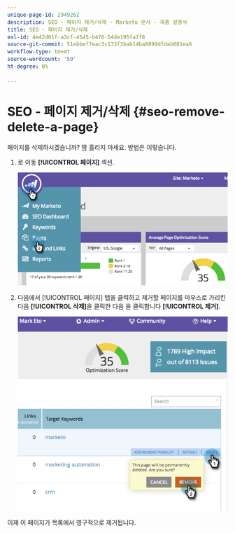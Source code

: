 ```yaml
---
unique-page-id: 2949262
description: SEO - 페이지 제거/삭제 - Marketo 문서 - 제품 설명서
title: SEO - 페이지 제거/삭제
exl-id: 4e42d01f-a3cf-4545-b476-54de195fa7f8
source-git-commit: 51ebbef7eac3c133f3bab14ba8899dfdab081ea6
workflow-type: tm+mt
source-wordcount: '59'
ht-degree: 0%

---
```


# SEO - 페이지 제거/삭제 {#seo-remove-delete-a-page}

페이지를 삭제하시겠습니까? 땀 흘리지 마세요. 방법은 이렇습니다.

1. 로 이동 **[!UICONTROL 페이지]** 섹션.

   ![](assets/image2014-9-18-13-3a58-3a33.png)

1. 다음에서 [!UICONTROL 페이지] 탭을 클릭하고 제거할 페이지를 마우스로 가리킨 다음 **[!UICONTROL 삭제]**&#x200B;을 클릭한 다음 을 클릭합니다 **[!UICONTROL 제거]**.

   ![](assets/image2014-9-18-13-3a58-3a39.png)

이제 이 페이지가 목록에서 영구적으로 제거됩니다.
